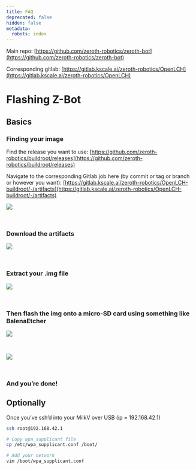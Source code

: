 ```yaml
---
title: FAQ
deprecated: false
hidden: false
metadata:
  robots: index
---
```

Main repo: [https://github.com/zeroth-robotics/zeroth-bot](https://github.com/zeroth-robotics/zeroth-bot)

Corresponding gitlab: [https://gitlab.kscale.ai/zeroth-robotics/OpenLCH](https://gitlab.kscale.ai/zeroth-robotics/OpenLCH)

# Flashing Z-Bot

## Basics

### Finding your image

Find the release you want to use: [https://github.com/zeroth-robotics/buildroot/releases](https://github.com/zeroth-robotics/buildroot/releases)

Navigate to the corresponding Gitlab job here (by commit or tag or branch or however you want): [https://gitlab.kscale.ai/zeroth-robotics/OpenLCH-buildroot/-/artifacts](https://gitlab.kscale.ai/zeroth-robotics/OpenLCH-buildroot/-/artifacts)

![](https://files.readme.io/6b5dd1909b146dd853e01f753824024facda14d52c1e6bbaf560d8cf5319a3bc-image.png)

<br />

### Download the artifacts

![](https://files.readme.io/ef80461cce6168f67ced7212f499420c84658482f299a2b143a0ecc4d0a7eb18-image.png)

<br />

### Extract your .img file

![](https://files.readme.io/22bbb1edff4eb30ff0cf84ae49ae811b6a6bbc899717c6321927d33ba2107aed-image.png)

<br />

### Then flash the img onto a micro-SD card using something like BalenaEtcher

![](https://files.readme.io/d91454a31eb1bbbca675339ee48cfcf739ba3e0f79e26b8ca02cef8e80501066-image.png)

<br />

![](https://files.readme.io/57b9cabd7db28e198fec22c250b436bf790d82b089b88184c0945aed0055c403-image.png)

<br />

### And you’re done!

## Optionally

Once you’ve ssh’d into your MilkV over USB (ip = 192.168.42.1)

```bash
ssh root@192.168.42.1

# Copy wpa_supplicant file
cp /etc/wpa_supplicant.conf /boot/

# Add your network
vim /boot/wpa_supplicant.conf
```